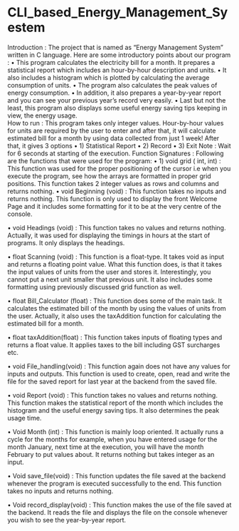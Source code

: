 # CLI_based_Energy_Management_Syestem
Introduction  : 
                            The project that is named as “Energy Management System” written in C language.
Here are some introductory points about our program :
•	This program calculates the electricity bill for a month. It prepares a statistical report which includes an hour-by-hour description and units.
•	It also includes a histogram which is plotted by calculating the average consumption of units.
•	 The program also calculates the peak values of energy consumption.
•	 In addition, it also prepares a year-by-year report and you can see your previous year’s record very easily.
•	 Last but not the least, this program also displays some useful energy saving tips keeping in view, the energy usage.   
How to run :
                        This program takes only integer values. Hour-by-hour values for units are required by the user to enter and after that, it will calculate estimated bill for a month by using data collected from just 1 week!  After that, it gives 3 options
•	1) Statistical Report
•	2) Record
•	3) Exit
Note : Wait for 6 seconds at starting of the execution.
   Function Signatures :
                                       Following are the functions that were used for the program:
•	1)  void grid ( int, int) :
                                        This function was used for the proper positioning of the cursor i.e when you execute the program, see how the arrays are formatted in proper grid positions. This function takes 2 integer values as rows and columns and returns nothing.
•	void Beginning (void) :
                                             This function takes no inputs and returns nothing. This function is only used to display the front Welcome Page and it includes some formatting for it to be at the very centre of the console.

•	 void Headings (void) : 
                                           This function takes no values and returns nothing. Actually, it was used for displaying the timings in hours  at the start of programs. It only displays the headings.

•	 float Scanning (void) : 
                                            This function is a float-type. It takes void as input and returns a floating point value. What this function does, is that it takes the input values of units from the user and stores it. Interestingly, you cannot put a next unit smaller that previous unit. It also includes some formatting using previously discussed grid function as well. 

•	 float Bill_Calculator (float) : 
 This function does some of the main task. It calculates the estimated bill of the month by using the values of units from the user. Actually, it also uses the taxAddition function for calculating the estimated bill for a month. 

•	float taxAddition(float) :
                                               This function takes inputs of floating types and returns a float value. It applies taxes to the  bill including GST  surcharges etc.

•	void File_handling(void) :
                                             This function again does not have any values for inputs and outputs. This function is used to create, open, read and write the file for the saved report for last year at the backend from the saved file.

•	void Report (void) :
                                   This function takes no values and returns nothing. This function makes the statistical report of the month which includes the histogram and the useful energy saving tips. It also determines the peak usage time. 

•	Void Month (int) :
                                 This function is mainly loop oriented. It actually runs a cycle for the months for example, when you have entered usage for the month January, next time at the execution, you will have the month February to put values about. It returns nothing but takes integer as an input. 

•	Void save_file(void) :
                                        This function updates the file saved at the backend whenever the program is executed successfully to the end. This function takes no inputs and returns nothing. 

•	Void record_display(void) :
                                                This function makes the use of the file saved at the backend. It reads the file and displays the file on the console whenever you wish to see the year-by-year report.
